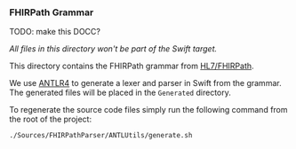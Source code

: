 ### FHIRPath Grammar
TODO: make this DOCC?

_All files in this directory won't be part of the Swift target._

This directory contains the FHIRPath grammar from
[HL7/FHIRPath](https://github.com/HL7/FHIRPath/blob/767f55a6f572419679cc37dfe9477e5465f86014/spec/2019May/fhirpath.g4).

We use [ANTLR4](https://github.com/antlr/antlr4) to generate a lexer and parser in Swift from the grammar.
The generated files will be placed in the `Generated` directory.

To regenerate the source code files simply run the following command from the root of the project:
```shell
./Sources/FHIRPathParser/ANTLUtils/generate.sh
```